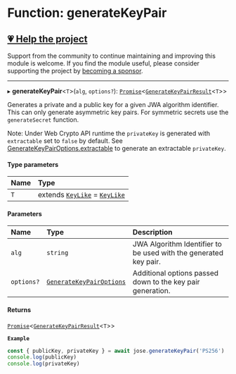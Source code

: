 # Function: generateKeyPair

## [💗 Help the project](https://github.com/sponsors/panva)

Support from the community to continue maintaining and improving this module is welcome. If you find the module useful, please consider supporting the project by [becoming a sponsor](https://github.com/sponsors/panva).

---

▸ **generateKeyPair**<`T`\>(`alg`, `options?`): [`Promise`]( https://developer.mozilla.org/en-US/docs/Web/JavaScript/Reference/Global_Objects/Promise )<[`GenerateKeyPairResult`](../interfaces/key_generate_key_pair.GenerateKeyPairResult.md)<`T`\>\>

Generates a private and a public key for a given JWA algorithm identifier. This can only generate
asymmetric key pairs. For symmetric secrets use the `generateSecret` function.

Note: Under Web Crypto API runtime the `privateKey` is generated with `extractable` set to
`false` by default. See [GenerateKeyPairOptions.extractable](../interfaces/key_generate_key_pair.GenerateKeyPairOptions.md#extractable) to generate an extractable
`privateKey`.

#### Type parameters

| Name | Type |
| :------ | :------ |
| `T` | extends [`KeyLike`](../types/types.KeyLike.md) = [`KeyLike`](../types/types.KeyLike.md) |

#### Parameters

| Name | Type | Description |
| :------ | :------ | :------ |
| `alg` | `string` | JWA Algorithm Identifier to be used with the generated key pair. |
| `options?` | [`GenerateKeyPairOptions`](../interfaces/key_generate_key_pair.GenerateKeyPairOptions.md) | Additional options passed down to the key pair generation. |

#### Returns

[`Promise`]( https://developer.mozilla.org/en-US/docs/Web/JavaScript/Reference/Global_Objects/Promise )<[`GenerateKeyPairResult`](../interfaces/key_generate_key_pair.GenerateKeyPairResult.md)<`T`\>\>

**`Example`**

```js
const { publicKey, privateKey } = await jose.generateKeyPair('PS256')
console.log(publicKey)
console.log(privateKey)
```
